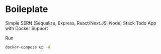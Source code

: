 # Boileplate
Simple SERN (Sequalize, Express, React/Next.JS, Node) Stack Todo App with Docker Support

Run
```bash
docker-compose up -d
```
